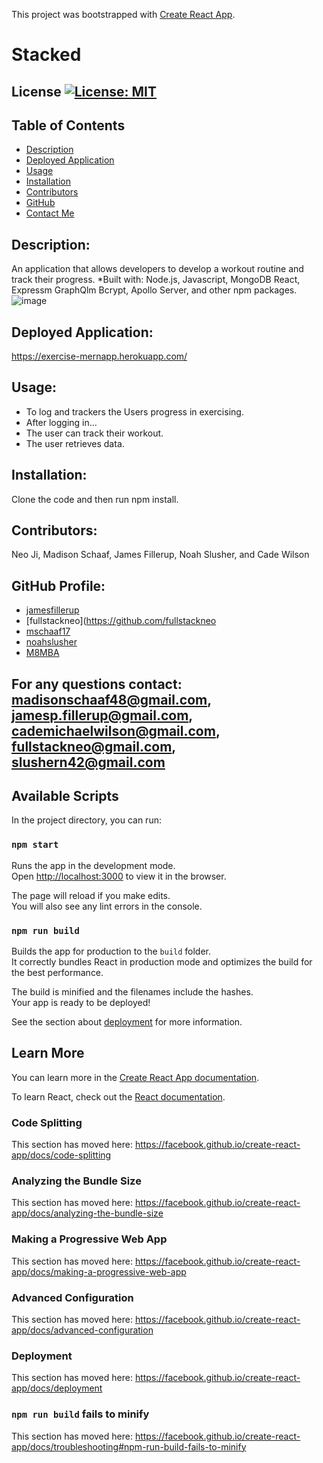 This project was bootstrapped with [Create React App](https://github.com/facebook/create-react-app).


# Stacked
## License [![License: MIT](https://img.shields.io/badge/License-MIT-yellow.svg)](https://opensource.org/licenses/MIT)
## Table of Contents
* [Description](#description)
* [Deployed Application](#deployed-application)
* [Usage](#usage)
* [Installation](#installation)
* [Contributors](#contributors)
* [GitHub](#github-profile)
* [Contact Me](#for-any-questions-contact)

## Description:
An application that allows developers to develop a workout routine and track their progress. 
*Built with: Node.js, Javascript, MongoDB React, Expressm GraphQlm Bcrypt, Apollo Server, and other npm packages.
![image](https://user-images.githubusercontent.com/97362296/176797777-c06e2d50-22fe-4faa-a0ed-7985f7eb9e20.png)



## Deployed Application:
https://exercise-mernapp.herokuapp.com/


## Usage:
* To log and trackers the Users progress in exercising. 
* After logging in...
* The user can track their workout. 
* The user retrieves data.


## Installation:
Clone the code and then run npm install. 

## Contributors:
Neo Ji, Madison Schaaf, James Fillerup, Noah Slusher, and Cade Wilson


## GitHub Profile:
* [jamesfillerup](https://github.com/jamesfillerup)
* [fullstackneo](https://github.com/fullstackneo
* [mschaaf17](https://github.com/mschaaf17)
* [noahslusher](https://github.com/noahslusher)
* [M8MBA](https://github.com/M8MBA)

## For any questions contact: madisonschaaf48@gmail.com, jamesp.fillerup@gmail.com, cademichaelwilson@gmail.com, fullstackneo@gmail.com, slushern42@gmail.com


## Available Scripts

In the project directory, you can run:

### `npm start`

Runs the app in the development mode.<br />
Open [http://localhost:3000](http://localhost:3000) to view it in the browser.

The page will reload if you make edits.<br />
You will also see any lint errors in the console.


### `npm run build`

Builds the app for production to the `build` folder.<br />
It correctly bundles React in production mode and optimizes the build for the best performance.

The build is minified and the filenames include the hashes.<br />
Your app is ready to be deployed!

See the section about [deployment](https://facebook.github.io/create-react-app/docs/deployment) for more information.

## Learn More

You can learn more in the [Create React App documentation](https://facebook.github.io/create-react-app/docs/getting-started).

To learn React, check out the [React documentation](https://reactjs.org/).

### Code Splitting

This section has moved here: https://facebook.github.io/create-react-app/docs/code-splitting

### Analyzing the Bundle Size

This section has moved here: https://facebook.github.io/create-react-app/docs/analyzing-the-bundle-size

### Making a Progressive Web App

This section has moved here: https://facebook.github.io/create-react-app/docs/making-a-progressive-web-app

### Advanced Configuration

This section has moved here: https://facebook.github.io/create-react-app/docs/advanced-configuration

### Deployment

This section has moved here: https://facebook.github.io/create-react-app/docs/deployment

### `npm run build` fails to minify

This section has moved here: https://facebook.github.io/create-react-app/docs/troubleshooting#npm-run-build-fails-to-minify
